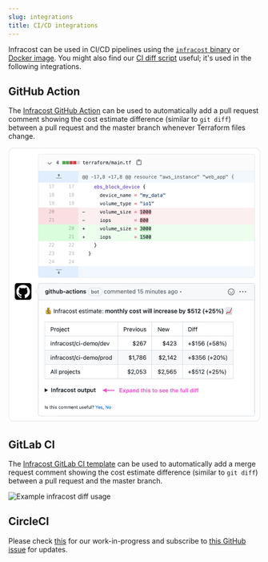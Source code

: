 ```yaml
---
slug: integrations
title: CI/CD integrations
---
```


Infracost can be used in CI/CD pipelines using the [`infracost` binary](https://github.com/infracost/infracost/releases) or [Docker image](https://hub.docker.com/r/infracost/infracost). You might also find our [CI diff script](https://github.com/infracost/infracost/tree/master/scripts/ci) useful; it's used in the following integrations.

## GitHub Action

The [Infracost GitHub Action](https://github.com/marketplace/actions/run-infracost) can be used to automatically add a pull request comment showing the cost estimate difference (similar to `git diff`) between a pull request and the master branch whenever Terraform files change.

<img src="https://raw.githubusercontent.com/infracost/infracost-gh-action/master/screenshot.png" width="550px" alt="Example infracost diff usage" />

## GitLab CI

The [Infracost GitLab CI template](https://gitlab.com/infracost/infracost-gitlab-ci) can be used to automatically add a merge request comment showing the cost estimate difference (similar to `git diff`) between a pull request and the master branch.

<img src="https://gitlab.com/infracost/infracost-gitlab-ci/-/raw/master/screenshot.png" width="550px" alt="Example infracost diff usage" />

## CircleCI

Please check [this](https://github.com/infracost/infracost-orb) for our work-in-progress and subscribe to [this GitHub issue](https://github.com/infracost/infracost/issues/56) for updates.
